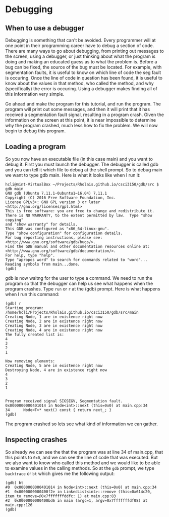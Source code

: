 # Debugging

##  When to use a debugger

Debugging is something that can't be avoided. Every programmer will at one point in their programming career have to debug a section of code. There are many ways to go about debugging, from printing out messages to the screen, using a debugger, or just thinking about what the program is doing and making an educated guess as to what the problem is.
Before a bug can be fixed, the source of the bug must be located. For example, with segmentation faults, it is useful to know on which line of code the seg fault is occuring. Once the line of code in question has been found, it is useful to know about the values in that method, who called the method, and why (specifically) the error is occuring. Using a debugger makes finding all of this information very simple.

Go ahead and make the program for this tutorial, and run the program. The program will print out some messages, and then it will print that it has received a segmentation fault signal, resulting in a program crash. Given the information on the screen at this point, it is near impossible to determine why the program crashed, much less how to fix the problem. We will now begin to debug this program.

##  Loading a program

So you now have an executable file (in this case main) and you want to debug it. First you must launch the debugger. The debugger is called gdb and you can tell it which file to debug at the shell prompt. So to debug main we want to type gdb main. Here is what it looks like when I run it:

    hcli@mint-VirtualBox ~/Projects/Rholais.github.io/csci3150/gdb/src $ gdb main
    GNU gdb (Ubuntu 7.11.1-0ubuntu1~16.04) 7.11.1
    Copyright (C) 2016 Free Software Foundation, Inc.
    License GPLv3+: GNU GPL version 3 or later <http://gnu.org/licenses/gpl.html>
    This is free software: you are free to change and redistribute it.
    There is NO WARRANTY, to the extent permitted by law.  Type "show copying"
    and "show warranty" for details.
    This GDB was configured as "x86_64-linux-gnu".
    Type "show configuration" for configuration details.
    For bug reporting instructions, please see:
    <http://www.gnu.org/software/gdb/bugs/>.
    Find the GDB manual and other documentation resources online at:
    <http://www.gnu.org/software/gdb/documentation/>.
    For help, type "help".
    Type "apropos word" to search for commands related to "word"...
    Reading symbols from main...done.
    (gdb) 

gdb is now waitng for the user to type a command. We need to run the program so that the debugger can help us see what happens when the program crashes. Type `run` or `r` at the (gdb) prompt. Here is what happens when I run this command:

    (gdb) r
    Starting program: /home/hcli/Projects/Rholais.github.io/csci3150/gdb/src/main 
    Creating Node, 1 are in existence right now
    Creating Node, 2 are in existence right now
    Creating Node, 3 are in existence right now
    Creating Node, 4 are in existence right now
    The fully created list is:
    4
    3
    2
    1

    Now removing elements:
    Creating Node, 5 are in existence right now
    Destroying Node, 4 are in existence right now
    4
    3
    2
    1


    Program received signal SIGSEGV, Segmentation fault.
    0x0000000000401014 in Node<int>::next (this=0x0) at main.cpp:34
    34		Node<T>* next() const { return next_; }
    (gdb)

The program crashed so lets see what kind of information we can gather.

##  Inspecting crashes

So already we can see the that the program was at line 34 of main.cpp, that this points to `0x0`, and we can see the line of code that was executed. But we also want to know who called this method and we would like to be able to examine values in the calling methods. So at the `gdb` prompt, we type `backtrace` or `bt` which gives me the following output:

    (gdb) bt
    #0  0x0000000000401014 in Node<int>::next (this=0x0) at main.cpp:34
    #1  0x0000000000400f2e in LinkedList<int>::remove (this=0x614c20, item_to_remove=@0x7fffffffddfc: 1) at main.cpp:83
    #2  0x0000000000400bd6 in main (argc=1, argv=0x7fffffffdf08) at main.cpp:126
    (gdb) 


